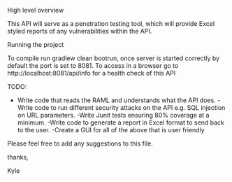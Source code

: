 High level overview

This API will serve as a penetration testing tool, which will provide Excel styled reports of any vulnerabilities within the API.

Running the project

To compile run gradlew clean bootrun, once server is started correctly by default the port is set to 8081. To access in a browser go to http://localhost:8081/api/info for a health check of this API

TODO:
- Write code that reads the RAML and understands what the API does.
-Write code to run different security attacks on the API e.g. SQL injection on URL parameters.
-Write Junit tests ensuring 80% coverage at a minimum.
-Write code to generate a report in Excel format to send back to the user.
-Create a GUI for all of the above that is user friendly

Please feel free to add any suggestions to this file.

thanks,

Kyle